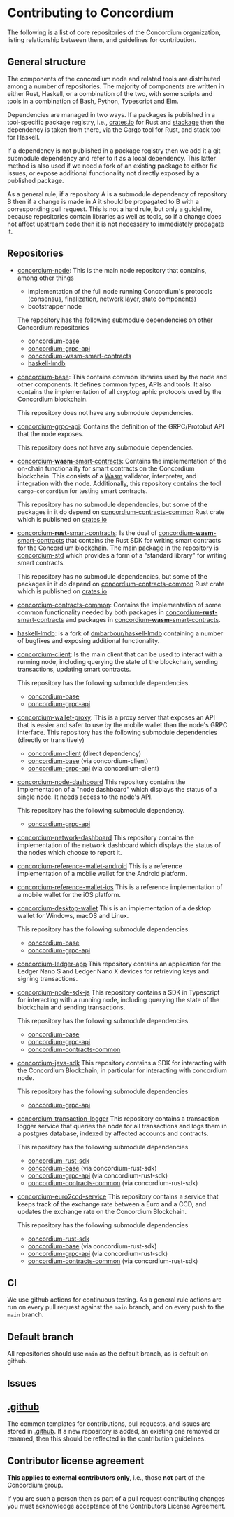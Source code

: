 # Contributing to Concordium

The following is a list of core repositories of the Concordium organization, listing relationship between them, and guidelines for contribution.

## General structure

The components of the concordium node and related tools are distributed among a number of repositories. The majority of components are written in either Rust, Haskell, or a combination of the two, with some scripts and tools in a combination of Bash, Python, Typescript and Elm.

Dependencies are managed in two ways. If a packages is published in a tool-specific package registry, i.e., [crates.io](https://crates.io) for Rust and [stackage](https://www.stackage.org) then the dependency is taken from there, via the Cargo tool for Rust, and stack tool for Haskell.

If a dependency is not published in a package registry then we add it a git submodule dependency and refer to it as a local dependency. This latter method is also used if we need a fork of an existing package to either fix issues, or expose additional functionality not directly exposed by a published package.

As a general rule, if a repository A is a submodule dependency of repository B then if a change is made in A it should be propagated to B with a corresponding pull request. This is not a hard rule, but only a guideline, because repositories contain libraries as well as tools, so if a change does not affect upstream code then it is not necessary to immediately propagate it.

## Repositories

- [concordium-node](https://github.com/Concordium/concordium-node):
  This is the main node repository that contains, among other things
  - implementation of the full node running Concordium's protocols (consensus, finalization, network layer, state components)
  - bootstrapper node

  The repository has the following submodule dependencies on other Concordium repositories
  - [concordium-base](https://github.com/Concordium/concordium-base)
  - [concordium-grpc-api](https://github.com/Concordium/concordium-grpc-api)
  - [concordium-wasm-smart-contracts](https://github.com/Concordium/concordium-wasm-smart-contracts)
  - [haskell-lmdb](https://github.com/Concordium/haskell-lmdb/)

- [concordium-base](https://github.com/Concordium/concordium-base):
  This contains common libraries used by the node and other components. It defines common types, APIs and tools. It also contains the implementation of all cryptographic protocols used by the Concordium blockchain.

  This repository does not have any submodule dependencies.

- [concordium-grpc-api](https://github.com/Concordium/concordium-grpc-api):
  Contains the definition of the GRPC/Protobuf API that the node exposes. 

  This repository does not have any submodule dependencies.

- [concordium-**wasm**-smart-contracts](https://github.com/Concordium/concordium-wasm-smart-contracts):
  Contains the implementation of the on-chain functionality for smart contracts on the Concordium blockchain. This consists of a [Wasm](https://webassembly.org/) validator, interpreter, and integration with the node. Additionally, this repository contains the tool `cargo-concordium` for testing smart contracts.

  This repository has no submodule dependencies, but some of the packages in it do depend on [concordium-contracts-common](https://docs.rs/concordium-contracts-common/) Rust crate which is published on [crates.io](https://crates.io)

- [concordium-**rust**-smart-contracts](https://github.com/Concordium/concordium-rust-smart-contracts):
  Is the dual of [concordium-**wasm**-smart-contracts](https://github.com/Concordium/concordium-wasm-smart-contracts) that contains the Rust SDK for writing smart contracts for the Concordium blockchain. The main package in the repository is [concordium-std](https://docs.rs/concordium-std) which provides a form of a "standard library" for writing smart contracts.

  This repository has no submodule dependencies, but some of the packages in it do depend on [concordium-contracts-common](https://docs.rs/concordium-contracts-common/) Rust crate which is published on [crates.io](https://crates.io)

- [concordium-contracts-common](https://github.com/Concordium/concordium-contracts-common): Contains the implementation of some common functionality needed by both packages in [concordium-**rust**-smart-contracts](https://github.com/Concordium/concordium-rust-smart-contracts) and packages in [concordium-**wasm**-smart-contracts](https://github.com/Concordium/concordium-wasm-smart-contracts).

- [haskell-lmdb](https://github.com/Concordium/haskell-lmdb/): is a fork of [dmbarbour/haskell-lmdb](https://github.com/dmbarbour/haskell-lmdb) containing a number of bugfixes and exposing additional functionality.

- [concordium-client](https://github.com/Concordium/concordium-client): Is the main client that can be used to interact with a running node, including querying the state of the blockchain, sending transactions, updating smart contracts.

  This repository has the following submodule dependencies.
  - [concordium-base](https://github.com/Concordium/concordium-base)
  - [concordium-grpc-api](https://github.com/Concordium/concordium-grpc-api)

- [concordium-wallet-proxy](https://github.com/Concordium/concordium-wallet-proxy): This is a proxy server that exposes an API that is easier and safer to use by the mobile wallet than the node's GRPC interface.
  This repository has the following submodule dependencies (directly or transitively)
  - [concordium-client](https://github.com/Concordium/concordium-client) (direct dependency)
  - [concordium-base](https://github.com/Concordium/concordium-base) (via concordium-client)
  - [concordium-grpc-api](https://github.com/Concordium/concordium-grpc-api) (via concordium-client)

- [concordium-node-dashboard](https://github.com/Concordium/concordium-node-dashboard)
  This repository contains the implementation of a "node dashboard" which displays the status of a single node. It needs access to the node's API.

  This repository has the following submodule dependency.
  - [concordium-grpc-api](https://github.com/Concordium/concordium-grpc-api)

- [concordium-network-dashboard](https://github.com/Concordium/concordium-network-dashboard)
  This repository contains the implementation of the network dashboard which displays the status of the nodes which choose to report it.

- [concordium-reference-wallet-android](https://github.com/Concordium/concordium-reference-wallet-android)
  This is a reference implementation of a mobile wallet for the Android platform.

- [concordium-reference-wallet-ios](https://github.com/Concordium/concordium-reference-wallet-ios)
  This is a reference implementation of a mobile wallet for the iOS platform.
  
- [concordium-desktop-wallet](https://github.com/Concordium/concordium-desktop-wallet)
  This is an implementation of a desktop wallet for Windows, macOS and Linux.
  
    This repository has the following submodule dependencies.
    - [concordium-base](https://github.com/Concordium/concordium-base)
    - [concordium-grpc-api](https://github.com/Concordium/concordium-grpc-api)
  
- [concordium-ledger-app](https://github.com/Concordium/concordium-ledger-app)
  This repository contains an application for the Ledger Nano S and Ledger Nano X devices for retrieving keys and signing transactions.
  
- [concordium-node-sdk-js](https://github.com/Concordium/concordium-node-sdk-js)
  This repository contains a SDK in Typescript for interacting with a running node, including querying the state of the blockchain and sending transactions.
  
    This repository has the following submodule dependencies.
    - [concordium-base](https://github.com/Concordium/concordium-base)
    - [concordium-grpc-api](https://github.com/Concordium/concordium-grpc-api)
    - [concordium-contracts-common](https://github.com/Concordium/concordium-contracts-common)

- [concordium-java-sdk](https://github.com/Concordium/concordium-java-sdk)
  This repository contains a SDK for interacting with the Concordium Blockchain, in particular for interacting with concordium node. 
  
  This repository has the following submodule dependencies
  - [concordium-grpc-api](https://github.com/Concordium/concordium-grpc-api)

- [concordium-transaction-logger](https://github.com/Concordium/concordium-transaction-logger)
  This repository contains a transaction logger service that queries the node for all transactions and logs them in a postgres database,
  indexed by affected accounts and contracts.
  
  This repository has the following submodule dependencies
  - [concordium-rust-sdk](https://github.com/Concordium/concordium-rust-sdk)
  - [concordium-base](https://github.com/Concordium/concordium-base) (via concordium-rust-sdk)
  - [concordium-grpc-api](https://github.com/Concordium/concordium-grpc-api) (via concordium-rust-sdk)
  - [concordium-contracts-common](https://github.com/Concordium/concordium-contracts-common) (via concordium-rust-sdk)

- [concordium-euro2ccd-service](https://github.com/Concordium/concordium-euro2ccd-service)
  This repository contains a service that keeps track of the exchange rate between a Euro and a CCD, and updates the exchange rate on the Concordium Blockchain.

  This repository has the following submodule dependencies
  - [concordium-rust-sdk](https://github.com/Concordium/concordium-rust-sdk)
  - [concordium-base](https://github.com/Concordium/concordium-base) (via concordium-rust-sdk)
  - [concordium-grpc-api](https://github.com/Concordium/concordium-grpc-api) (via concordium-rust-sdk)
  - [concordium-contracts-common](https://github.com/Concordium/concordium-contracts-common) (via concordium-rust-sdk)

## CI

We use github actions for continuous testing. As a general rule actions are run on every pull request against the `main` branch, and on every push to the `main` branch.

## Default branch

All repositories should use `main` as the default branch, as is default on github.

## Issues


## [.github](https://github.com/Concordium/.github)
   The common templates for contributions, pull requests, and issues are stored in [.github](https://github.com/Concordium/.github).
   If a new repository is added, an existing one removed or renamed, then this should be reflected in the contribution guidelines.

## Contributor license agreement

**This applies to external contributors only**, i.e., those **not** part of the Concordium group.

If you are such a person then as part of a pull request contributing changes you must acknowledge acceptance of the Contributors License Agreement.

